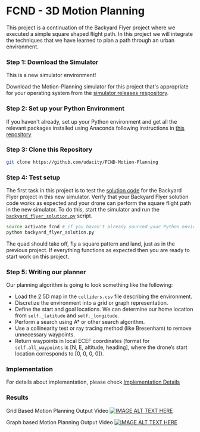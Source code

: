 # FCND - 3D Motion Planning
This project is a continuation of the Backyard Flyer project where we executed a simple square shaped flight path. In this project we will integrate the techniques that we have learned to plan a path through an urban environment. 

### Step 1: Download the Simulator
This is a new simulator environment!  

Download the Motion-Planning simulator for this project that's appropriate for your operating system from the [simulator releases respository](https://github.com/udacity/FCND-Simulator-Releases/releases).

### Step 2: Set up your Python Environment
If you haven't already, set up your Python environment and get all the relevant packages installed using Anaconda following instructions in [this repository](https://github.com/udacity/FCND-Term1-Starter-Kit)

### Step 3: Clone this Repository
```sh
git clone https://github.com/udacity/FCND-Motion-Planning
```
### Step 4: Test setup
The first task in this project is to test the [solution code](https://github.com/udacity/FCND-Motion-Planning/blob/master/backyard_flyer_solution.py) for the Backyard Flyer project in this new simulator. Verify that your Backyard Flyer solution code works as expected and your drone can perform the square flight path in the new simulator. To do this, start the simulator and run the [`backyard_flyer_solution.py`](https://github.com/udacity/FCND-Motion-Planning/blob/master/backyard_flyer_solution.py) script.

```sh
source activate fcnd # if you haven't already sourced your Python environment, do so now.
python backyard_flyer_solution.py
```
The quad should take off, fly a square pattern and land, just as in the previous project. If everything functions as expected then you are ready to start work on this project. 


### Step 5: Writing our planner

Our planning algorithm is going to look something like the following:

- Load the 2.5D map in the `colliders.csv` file describing the environment.
- Discretize the environment into a grid or graph representation.
- Define the start and goal locations. We can determine our home location from `self._latitude` and `self._longitude`. 
- Perform a search using A* or other search algorithm. 
- Use a collinearity test or ray tracing method (like Bresenham) to remove unnecessary waypoints.
- Return waypoints in local ECEF coordinates (format for `self.all_waypoints` is [N, E, altitude, heading], where the drone’s start location corresponds to [0, 0, 0, 0]). 

### Implementation
For details about implementation, please check [Implementation Details](https://github.com/UsmanIjaz/Flying_Car_Motion_Planning_Project/blob/master/3DMotionPlanningWriteup.pdf)

### Results
Grid Based Motion Planning Output Video
[![IMAGE ALT TEXT HERE](https://img.youtube.com/vi/XsBuXVgsRjk/0.jpg)](https://www.youtube.com/watch?v=XsBuXVgsRjk)

Graph based Motion Planning Output Video
[![IMAGE ALT TEXT HERE](https://img.youtube.com/vi/yVZNJJu-71M/0.jpg)](https://www.youtube.com/watch?v=yVZNJJu-71M)
